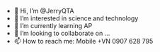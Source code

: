 - 👋 Hi, I’m @JerryQTA
- 👀 I’m interested in science and technology
- 🌱 I’m currently learning AP
- 💞️ I’m looking to collaborate on ...
- 📫 How to reach me: Mobile +VN 0907 628 795

<!---
JerryQTA/JerryQTA is a ✨ special ✨ repository because its `README.md` (this file) appears on your GitHub profile.
You can click the Preview link to take a look at your changes.
--->
